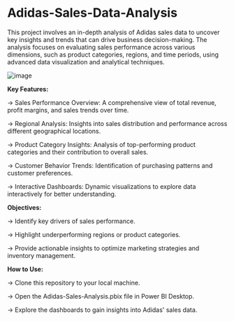 # Adidas-Sales-Data-Analysis

This project involves an in-depth analysis of Adidas sales data to uncover key insights and trends that can drive business decision-making. The analysis focuses on evaluating sales performance across various dimensions, such as product categories, regions, and time periods, using advanced data visualization and analytical techniques.

![image](https://github.com/user-attachments/assets/2c8f91a7-15ab-4824-9403-c68d701a39cb)



**Key Features:**

-> Sales Performance Overview: A comprehensive view of total revenue, profit margins, and sales trends over time.

-> Regional Analysis: Insights into sales distribution and performance across different geographical locations.

-> Product Category Insights: Analysis of top-performing product categories and their contribution to overall sales.

-> Customer Behavior Trends: Identification of purchasing patterns and customer preferences.

-> Interactive Dashboards: Dynamic visualizations to explore data interactively for better understanding.

**Objectives:**

-> Identify key drivers of sales performance.

-> Highlight underperforming regions or product categories.

-> Provide actionable insights to optimize marketing strategies and inventory management.

**How to Use:**

-> Clone this repository to your local machine.

-> Open the Adidas-Sales-Analysis.pbix file in Power BI Desktop.

-> Explore the dashboards to gain insights into Adidas' sales data.
